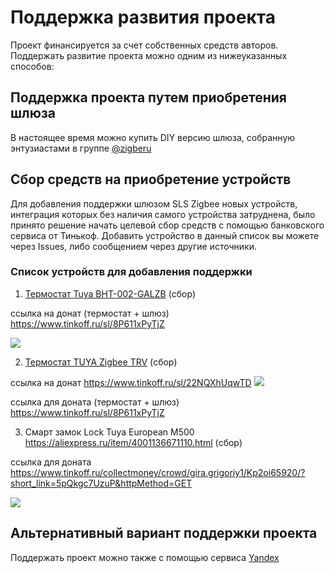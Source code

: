 # Поддержка развития проекта
Проект финансируется за счет собственных средств авторов.  Поддержать развитие проекта можно одним из нижеуказанных способов:

## Поддержка проекта путем приобретения  шлюза 
В настоящее время  можно купить DIY версию  шлюза, собранную энтузиастами в группе [@zigberu](https://t.me/zigberu)

##  Сбор средств на приобретение устройств
Для добавления  поддержки шлюзом SLS  Zigbee новых устройств, интеграция  которых  без наличия  самого устройства затруднена, было принято решение начать целевой сбор средств с помощью банковского сервиса от Тинькоф. Добавить устройство в данный список вы можете через Issues, либо сообщением через другие источники.

### Список устройств для добавления поддержки

1) [Термостат Tuya BHT-002-GALZB](https://aliexpress.ru/item/4001290635305.html)  (сбор)

ссылка на  донат (термостат + шлюз) https://www.tinkoff.ru/sl/8P611xPyTjZ

![](https://ae01.alicdn.com/kf/H94fc497408204fb18c16681e47f84e88X.jpg?width=1001&height=1001&hash=2002)



2)  [Термостат TUYA Zigbee TRV](https://aliexpress.ru/item/4001043738901.html)  (сбор)

ссылка на  донат  https://www.tinkoff.ru/sl/22NQXhUqwTD
![](https://ae01.alicdn.com/kf/Hb6982e9da9b7461080b14ac3d406b0dd4.jpg)

ссылка для доната (термостат + шлюз) https://www.tinkoff.ru/sl/8P611xPyTjZ

3) Смарт замок Lock Tuya European M500 https://aliexpress.ru/item/4001136671110.html  (сбор)

ссылка для доната  https://www.tinkoff.ru/collectmoney/crowd/gira.grigoriy1/Kp2oi65920/?short_link=5pQkgc7UzuP&httpMethod=GET

![](https://ae01.alicdn.com/kf/Hc67430a13eab499b89959e67b2973a3fS.jpg?width=920&height=460&hash=1380)

##  Альтернативный вариант поддержки проекта

Поддержать проект можно также  с помощью сервиса [Yandex](https://yasobe.ru/na/slsys)


